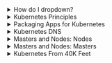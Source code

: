 
<details>
<summary>How do I dropdown?</summary>
<br>
This is how you dropdown.
</details>


<details>
<summary>Kubernetes Principles</summary>
<br>

  <img width="622" alt="image" src="https://user-images.githubusercontent.com/75510135/167289704-d87963fe-7691-4d20-93c4-f0df27a632d1.png">

  <img width="808" alt="image" src="https://user-images.githubusercontent.com/75510135/167289729-f9239d7f-1a06-4bd7-8dda-8501154d675b.png">

  <img width="598" alt="image" src="https://user-images.githubusercontent.com/75510135/167289737-1e3deca9-a178-4cb5-b5d0-f5f4a03a13fd.png">

  <img width="819" alt="image" src="https://user-images.githubusercontent.com/75510135/167289747-c7aedce2-40ee-497c-97f8-b239ea0a644b.png">

  <img width="515" alt="image" src="https://user-images.githubusercontent.com/75510135/167289767-588f97e6-1d15-4b5a-b7c1-029344c5e22f.png">

  <img width="611" alt="image" src="https://user-images.githubusercontent.com/75510135/167289778-bd76c0c5-e9b4-437b-8f5c-bfc98f37de0d.png">

  <img width="656" alt="image" src="https://user-images.githubusercontent.com/75510135/167289782-7321ca88-dcfa-4839-87cb-d21ac42e582d.png">

  <img width="659" alt="image" src="https://user-images.githubusercontent.com/75510135/167289791-86ec8f5d-d538-4527-9210-a5d2e3d769ca.png">

  
</details>

<details>
<summary>Packaging Apps for Kubernetes</summary>
<br>

  For an application to run on a Kubernetes cluster, it needs to tick a few boxes. These include:

    Being packaged as a container
    Being wrapped in a Pod
    Being deployed via a declarative manifest file

It goes like this: you write an application service in a language of your choice. You build it into a container image and store it in a registry. At this point, the application service is containerized.

Next, you define a Kubernetes Pod to run the containerized application. At the kind of high level we’re at, a Pod is just a wrapper that allows a container to run on a Kubernetes cluster. Once you’ve defined the Pod, you’re ready to deploy it on the cluster.
Deployments#

It is possible to run a stand-alone Pod on a Kubernetes cluster, but the preferred model is to deploy all Pods via higher-level controllers. The most common controller is the Deployment. It offers scalability, self-healing, and rolling updates. You define Deployments in YAML manifest files that specify things like which image to use and how many replicas to deploy.

  <img width="874" alt="image" src="https://user-images.githubusercontent.com/75510135/167289660-e0692d48-f991-4185-bed3-c38400ec74f4.png">

  
</details>

<details>
<summary>Kubernetes DNS</summary>
<br>

  As well as the various control plane and node components, every Kubernetes cluster has an internal DNS service that is vital to operations.

The cluster’s DNS service has a static IP address that is hard-coded into every Pod on the cluster, meaning all containers and Pods know how to find it. Every new service is automatically registered with the cluster’s DNS so that all components in the cluster can find every Service by name. Some other components that are registered with the cluster DNS are StatefulSets and the individual Pods that a StatefulSet manages.

  <img width="405" alt="image" src="https://user-images.githubusercontent.com/75510135/167289585-a80f6808-333f-4dca-aaf4-f3e0ac573af6.png">

  Cluster DNS is based on CoreDNS. Now that we understand the fundamentals of masters and nodes, let’s switch gears in the upcoming lessons and look at how we package applications to run on Kubernetes.
  
</details>


<details>
<summary>Masters and Nodes: Nodes</summary>
<br>

  <img width="461" alt="image" src="https://user-images.githubusercontent.com/75510135/167289399-bff20435-0468-4c8e-9e5d-09b956061020.png">

  Nodes#

Nodes are the workers of a Kubernetes cluster. At a high level, they do three things:

    Watch the API Server for new work assignments.
    Execute new work assignments.
    Report back to the control plane (via the API server).

As we can see from the figure below, they’re a bit simpler than masters.

  <img width="506" alt="image" src="https://user-images.githubusercontent.com/75510135/167289507-2d5479e2-7d20-45ce-a6b7-5d2ced62c1bf.png">

  Let’s look at the three major components of a node.
Kubelet#

The kubelet is the star of the show on every node. It’s the main Kubernetes agent, and it runs on every node in the cluster. In fact, it’s common to use the terms node and kubelet interchangeably.

When you join a new node to a cluster, the process installs the kubelet onto the node. The kubelet is then responsible for registering the node with the cluster. Registration effectively pools the node’s CPU, memory, and storage into the wider cluster pool.

One of the main jobs of the kubelet is to watch the API server for new work assignments. Any time it sees one, it executes the task and maintains a reporting channel back to the control plane.

If a kubelet can’t run a particular task, it reports back to the master and lets the control plane decide what actions to take. For example, if a kubelet cannot execute a task, it is not responsible for finding another node to run it on. It simply reports back to the control plane, and the control plane decides what to do.
Container runtime#

The kubelet needs a container runtime to perform container-related tasks – things like pulling images and starting and stopping containers.

In the early days, Kubernetes had native support for a few container runtimes, such as Docker. More recently, it has moved to a plugin model called the Container Runtime Interface (CRI). At a high level, the CRI masks the internal machinery of Kubernetes and exposes a clean documented interface for third-party container runtimes to plug into.

There are many container runtimes available for Kubernetes. One popular example is cri-containerd. This is a community-based, open-source project, porting the CNCF containerd runtime to the CRI interface. It has a lot of support and is replacing Docker as the most popular container runtime used in Kubernetes.

    Note: containerd (pronounced “container-dee”) is the container supervisor and runtime logic stripped out from the Docker Engine. It was donated to the CNCF by Docker, Inc. and has a lot of community support. Other CRI-compliant container runtimes exist as well.

Kube-proxy #

The last piece of the node puzzle is the kube-proxy. This runs on every node in the cluster and is responsible for local cluster networking. For example, it makes sure each node gets its own unique IP address and implements local IPTABLES or IPVS rules to handle routing and load-balancing of traffic on the Pod network.

</details>

<details>
<summary>Masters and Nodes: Masters</summary>
<br>

  <img width="517" alt="image" src="https://user-images.githubusercontent.com/75510135/167288228-a7172add-3110-4d42-b7ef-8251f059cd44.png">

  A Kubernetes cluster is made of masters and nodes. These are Linux hosts that can be virtual machines (VM), bare metal servers in your data center, or instances in a private or public cloud.
Masters (control plane)#

A Kubernetes master is a collection of system services that make up the control plane of the cluster.

The simplest setups run all the master services on a single host. However, this is only suitable for labs and test environments. For production environments, multi-master high availability (HA) is a must have. This is why the major cloud providers implement HA masters as part of their hosted Kubernetes platforms, such as Azure Kubernetes Service (AKS), AWS Elastic Kubernetes Service (EKS), and Google Kubernetes Engine (GKE).

Generally speaking, running 3 or 5 replicated masters in an HA configuration is recommended.

It’s also considered a good practice not to run user applications on masters. This allows masters to concentrate entirely on managing the cluster.

Let’s take a quick look at the different master services that make up the control plane.
The API server#

The API server is the Grand Central Station of Kubernetes. All communication, between all components, must go through the API server. We’ll get into the details of this later in the course, but it’s important to understand that internal system components, as well as external user components, all communicate via the same API.

It exposes a RESTful API that you POST YAML configuration files to over HTTPS. These YAML files, which we sometimes call manifests, contain the desired state of your application. This desired state includes things like; which container image to use, which ports to expose, and how many Pod replicas to run.

All requests to the API Server are subject to authentication and authorization checks, but, once these are done, the config in the YAML file is validated, persisted to the cluster store, and deployed to the cluster.
The cluster store#

The cluster store is the only stateful part of the control plane, and it persistently stores the entire configuration and state of the cluster. As such, it’s a vital component of the cluster – no cluster store, no cluster.

The cluster store is currently based on etcd, a popular distributed database. As it’s the single source of truth for the cluster, you should run between 3-5 etcd replicas for high availability, and you should provide adequate ways to recover when things go wrong.

  <img width="903" alt="image" src="https://user-images.githubusercontent.com/75510135/167288244-c10d3a00-8f89-42d8-9df9-e0d69c723ad6.png">

  As with all distributed databases, the consistency of writes to the database is vital. For example, multiple writes to the same value originating from different nodes needs to be handled. etcd uses the popular RAFT consensus algorithm to accomplish this.
The controller manager#

The controller manager implements all of the background control loops that monitor the cluster and respond to events.

It’s a controller of controllers, meaning it spawns all of the independent control loops and monitors them.

Some of the control loops include the node controller, the endpoint controller, and the ReplicaSet controller. Each one runs as a background watch loop that is constantly watching the API server for changes – the aim of the game is to ensure the current state of the cluster matches the desired state (more on this shortly).

The logic implemented by each control loop is effectively this:

    Obtain desired state
    Observe current state
    Determine differences
    Reconcile differences

This logic is at the heart of Kubernetes and declarative design patterns. Each control loop is also extremely specialized and only interested in its own little corner of the Kubernetes cluster. No attempt is made to over complicate things by implementing awareness of other parts of the system - each control loop takes care of its own business and leaves everything else alone. This is key to the distributed design of Kubernetes and adheres to the Unix philosophy of building complex systems from small specialized parts.

    Note: Throughout the course we’ll use terms like control loop, watch loop, and reconciliation loop to mean the same thing.

The scheduler#

At a high level, the scheduler watches the API server for new work tasks and assigns them to the appropriate healthy nodes. Behind the scenes, it implements complex logic that filters out nodes incapable of running the task and then ranks the nodes that are capable. The ranking system is complex, but the node with the highest ranking score is selected to run the task.

When identifying nodes that are capable of running a task, the scheduler performs various predicate checks. These include: Is the node tainted? Are there any affinity or anti-affinity rules? Is the required network port available on the node? Does the node have sufficient free resources? Any node incapable of running the task is ignored, and the remaining nodes are ranked according to things such as: Does the node already have the required image? How much free resource does the node have? How many tasks is the node already running? Each criterion is worth points, and the node with the most points is selected to run the task.

If the scheduler cannot find a suitable node, the task cannot be scheduled and is marked as pending. The scheduler isn’t responsible for running tasks, just picking the nodes a task will run on.
The cloud controller manager#

If you’re running your cluster on a supported public cloud platform, such as AWS, Azure, GCP, DO, IBM Cloud, etc., your control plane will be running a cloud controller manager. Its job is to manage integrations with underlying cloud technologies and services, such as instances, load balancers, and storage. For example, if your application asks for an internet facing load balancer, the cloud controller manager is involved in provisioning an appropriate load balancer on your cloud platform.
Control plane summary#

Kubernetes’s masters run all of the cluster’s control plane services. Think of it as the brains of the cluster, where all the control and scheduling decisions are made. Behind the scenes, a master is made up of many small specialized control loops and services. These include the API server, the cluster store, the controller manager, and the scheduler.

The API server is the front end into the control plane, and all instructions and communication must go through it. By default, it exposes a RESTful endpoint on port 443.

  <img width="503" alt="image" src="https://user-images.githubusercontent.com/75510135/167288270-b6a8df4d-fcd5-414e-9fef-2024263dccdb.png">

</details>


<details>
<summary>Kubernetes From 40K Feet</summary>
<br>

  <img width="443" alt="image" src="https://user-images.githubusercontent.com/75510135/167234015-995e2827-6ce9-472e-899c-ea31c27c1e46.png">

  At the highest level, Kubernetes is two things:

    A cluster for running applications.
    An orchestrator of cloud-native microservices apps.

Kubernetes as a cluster#

Kubernetes is like any other cluster – a bunch of nodes and a control plane. The control plane exposes an API and records the state in a persistent store; it also has a scheduler for assigning work to nodes. Nodes are where application services run.

It can be useful to think of the control plane as the brains of the cluster and the nodes as the muscle. In this analogy, the control plane is the brain because it implements all of the important features, such as auto-scaling and zero-downtime rolling updates. The nodes are the muscle because they do the every-day hard work of executing application code.
Kubernetes as an orchestrator#

Orchestrator is just a fancy word for a system that takes care of deploying and managing applications.

Let’s look at a quick analogy.

In the real world, a football (soccer) team is made of individuals. No two individuals are the same, and each has a different role to play in the team – some defend, some attack, some are great at passing, some tackle, and some shoot. Along comes the coach, and he or she gives everyone a position and organizes them into a team with a purpose.
svg viewer
  
  <img width="567" alt="image" src="https://user-images.githubusercontent.com/75510135/167234031-74abef20-39fa-45cf-819a-a426602a257b.png">

  The coach also makes sure the team maintains its formation, sticks to the game plan, and deals with any injuries and other changes in circumstance.

Well, guess what? Microservices apps on Kubernetes are the same. Stick with me on this.

We start out with lots of individually specialized services – some serve web pages, some perform authentication, some perform searches, others persist data. Kubernetes comes along – a bit like the coach in the football analogy – and organizes everything into a useful app and keeps things running smoothly. It even responds to events and other changes.

In the sports world, we call this coaching. In the application world, we call it orchestration. Kubernetes orchestrates cloud-native microservices applications.
  
How it works#

To make this happen, you start out with an app; you package it up and give it to the cluster (Kubernetes). The cluster is made up of one or more masters and a bunch of nodes.

The masters, sometimes called heads or head nodes, are in charge of the cluster. This means they make scheduling decisions, perform monitoring, implement changes, respond to events, and more. For these reasons, we often refer to the masters as the control plane.

The nodes are where application services run, and we sometimes call them the data plane. Each node has a reporting line back to the masters and constantly watches for new work assignments.

  <img width="492" alt="image" src="https://user-images.githubusercontent.com/75510135/167288203-e543830b-b661-4957-9e98-7187ce64ac92.png">

  To run applications on a Kubernetes cluster, we follow this simple pattern:

    Write the application as small independent microservices in our favorite languages.
    Package each microservice in its own container.
    Wrap each container in its own Pod.
    Deploy Pods to the cluster via higher-level controllers, such as, Deployments, DaemonSets, StatefulSets, CronJobs etc.

We’re still near the beginning of the course, and you’re not expected to know what all of this means yet. However, at a high level, Deployments offer scalability and rolling updates; DaemonSets run one instance of a service on every node in the cluster; StatefulSets are for stateful application components, and CronJobs are for short-lived tasks that need to run at set times. There are more than these, but these will do for now.

Kubernetes likes to manage applications declaratively. This is a pattern where you describe how you want your application to look and feel in a set of YAML files. You POST these files to Kubernetes, then sit back while Kubernetes makes it all happen.

But it doesn’t stop there. Because the declarative pattern tells Kubernetes how an application should look, Kubernetes can watch it and make sure things don’t stray from what you asked for. If something isn’t as it should be, Kubernetes tries to fix it.

  
  
</details>
